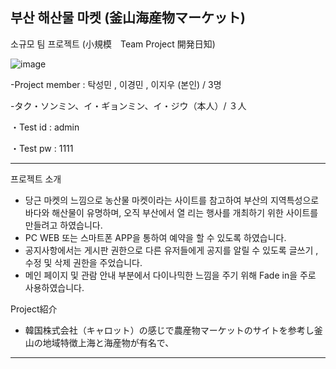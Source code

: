 부산 해산물 마켓 (釜山海産物マーケット)
----------------------------------------------------------------------------------------------------------------

소규모 팀 프로젝트 (小規模　Team Project 開発日知)　


![image](https://github.com/user-attachments/assets/a54f1312-6971-453a-9898-ca21a436b0fd)

  -Project member : 탁성민 , 이경민 , 이지우 (본인) / 3명
  
  -タク・ソンミン、イ・ギョンミン、イ・ジウ（本人）/ ３人

・Test id : admin

・Test pw : 1111

----------------------------------------------------------------------------------------------------------------
프로젝트 소개

- 당근 마켓의 느낌으로 농산물 마켓이라는 사이트를 참고하여 부산의 지역특성으로 바다와 해산물이 유명하며, 오직 부산에서 열 
  리는 행사를 개최하기 위한 사이트를 만들려고 하였습니다.
- PC WEB 또는 스마트폰 APP을 통하여 예약을 할 수 있도록 하였습니다.
- 공지사항에서는 게시판 권한으로 다른 유저들에게 공지를 알릴 수 있도록 글쓰기 , 수정 및 삭제 권한을    주었습니다.
- 메인 페이지 및 관람 안내 부분에서 다이나믹한 느낌을 주기 위해 Fade in을 주로 사용하였습니다.

Project紹介
- 韓国株式会社（キャロット）の感じで農産物マーケットのサイトを参考し釜山の地域特徴上海と海産物が有名で、
----------------------------------------------------------------------------------------------------------------
